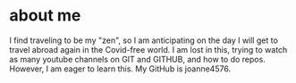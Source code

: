 # about me
I find traveling to be my "zen", so I am anticipating on the day I will get to travel abroad again in the Covid-free world.
I am lost in this, trying to watch as many youtube channels on GIT and GITHUB, and how to do repos.
However, I am eager to learn this.
My GitHub is joanne4576.



